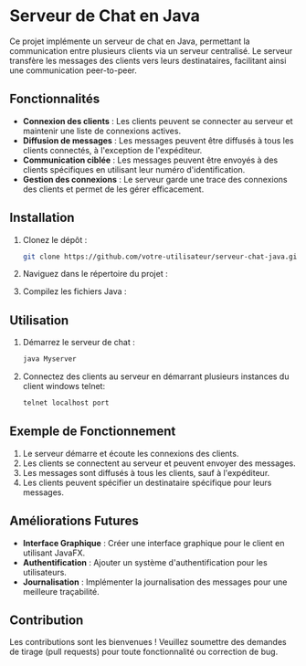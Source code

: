 # Serveur de Chat en Java

Ce projet implémente un serveur de chat en Java, permettant la communication entre plusieurs clients via un serveur centralisé. Le serveur transfère les messages des clients vers leurs destinataires, facilitant ainsi une communication peer-to-peer.

## Fonctionnalités

- **Connexion des clients** : Les clients peuvent se connecter au serveur et maintenir une liste de connexions actives.
- **Diffusion de messages** : Les messages peuvent être diffusés à tous les clients connectés, à l'exception de l'expéditeur.
- **Communication ciblée** : Les messages peuvent être envoyés à des clients spécifiques en utilisant leur numéro d'identification.
- **Gestion des connexions** : Le serveur garde une trace des connexions des clients et permet de les gérer efficacement.

## Installation

1. Clonez le dépôt :
    ```sh
    git clone https://github.com/votre-utilisateur/serveur-chat-java.git
    ```
2. Naviguez dans le répertoire du projet :
    
3. Compilez les fichiers Java :
   

## Utilisation

1. Démarrez le serveur de chat :
    ```sh
    java Myserver
    ```
2. Connectez des clients au serveur en démarrant plusieurs instances du client windows telnet:
    ```sh
    telnet localhost port
    ```

## Exemple de Fonctionnement

1. Le serveur démarre et écoute les connexions des clients.
2. Les clients se connectent au serveur et peuvent envoyer des messages.
3. Les messages sont diffusés à tous les clients, sauf à l'expéditeur.
4. Les clients peuvent spécifier un destinataire spécifique pour leurs messages.

## Améliorations Futures

- **Interface Graphique** : Créer une interface graphique pour le client en utilisant JavaFX.
- **Authentification** : Ajouter un système d'authentification pour les utilisateurs.
- **Journalisation** : Implémenter la journalisation des messages pour une meilleure traçabilité.

## Contribution

Les contributions sont les bienvenues ! Veuillez soumettre des demandes de tirage (pull requests) pour toute fonctionnalité ou correction de bug.

